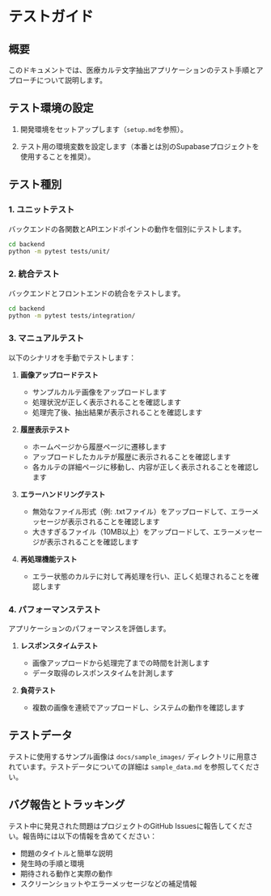 # テストガイド

## 概要

このドキュメントでは、医療カルテ文字抽出アプリケーションのテスト手順とアプローチについて説明します。

## テスト環境の設定

1. 開発環境をセットアップします（`setup.md`を参照）。

2. テスト用の環境変数を設定します（本番とは別のSupabaseプロジェクトを使用することを推奨）。

## テスト種別

### 1. ユニットテスト

バックエンドの各関数とAPIエンドポイントの動作を個別にテストします。

```bash
cd backend
python -m pytest tests/unit/
```

### 2. 統合テスト

バックエンドとフロントエンドの統合をテストします。

```bash
cd backend
python -m pytest tests/integration/
```

### 3. マニュアルテスト

以下のシナリオを手動でテストします：

1. **画像アップロードテスト**
   - サンプルカルテ画像をアップロードします
   - 処理状況が正しく表示されることを確認します
   - 処理完了後、抽出結果が表示されることを確認します

2. **履歴表示テスト**
   - ホームページから履歴ページに遷移します
   - アップロードしたカルテが履歴に表示されることを確認します
   - 各カルテの詳細ページに移動し、内容が正しく表示されることを確認します

3. **エラーハンドリングテスト**
   - 無効なファイル形式（例: .txtファイル）をアップロードして、エラーメッセージが表示されることを確認します
   - 大きすぎるファイル（10MB以上）をアップロードして、エラーメッセージが表示されることを確認します

4. **再処理機能テスト**
   - エラー状態のカルテに対して再処理を行い、正しく処理されることを確認します

### 4. パフォーマンステスト

アプリケーションのパフォーマンスを評価します。

1. **レスポンスタイムテスト**
   - 画像アップロードから処理完了までの時間を計測します
   - データ取得のレスポンスタイムを計測します

2. **負荷テスト**
   - 複数の画像を連続でアップロードし、システムの動作を確認します

## テストデータ

テストに使用するサンプル画像は `docs/sample_images/` ディレクトリに用意されています。テストデータについての詳細は `sample_data.md` を参照してください。

## バグ報告とトラッキング

テスト中に発見された問題はプロジェクトのGitHub Issuesに報告してください。報告時には以下の情報を含めてください：

- 問題のタイトルと簡単な説明
- 発生時の手順と環境
- 期待される動作と実際の動作
- スクリーンショットやエラーメッセージなどの補足情報
